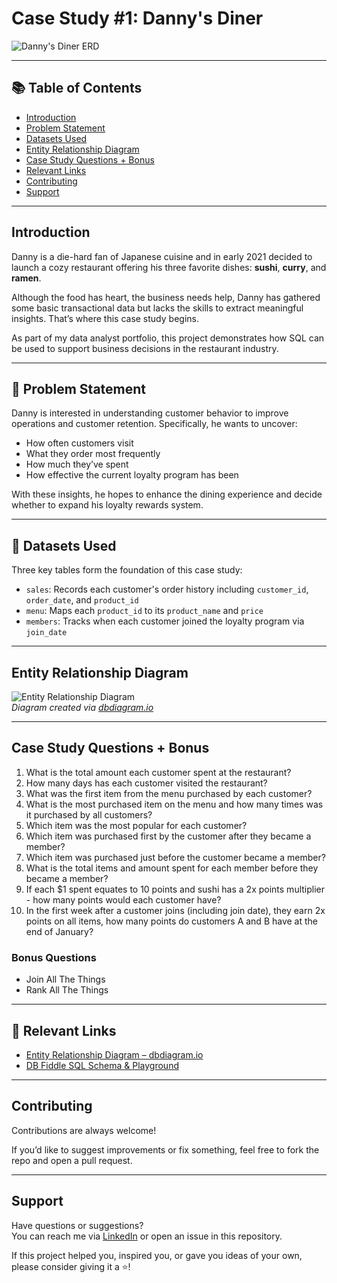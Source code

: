 # Case Study #1: Danny's Diner

![Danny's Diner ERD](https://github.com/user-attachments/assets/c1e2b31b-fbdb-4ccb-873f-2ee98b77743f) <!-- replace with your actual ERD image path if using -->

---

## 📚 Table of Contents

- [Introduction](#introduction)
- [Problem Statement](#-problem-statement)
- [Datasets Used](#-datasets-used)
- [Entity Relationship Diagram](#entity-relationship-diagram)
- [Case Study Questions + Bonus](#case-study-questions--bonus)
- [Relevant Links](#-relevant-links)
- [Contributing](#contributing)
- [Support](#support)

---

## Introduction

Danny is a die-hard fan of Japanese cuisine and in early 2021 decided to launch a cozy restaurant offering his three favorite dishes: **sushi**, **curry**, and **ramen**.

Although the food has heart, the business needs help, Danny has gathered some basic transactional data but lacks the skills to extract meaningful insights. That’s where this case study begins.

As part of my data analyst portfolio, this project demonstrates how SQL can be used to support business decisions in the restaurant industry.

---

## 🎯 Problem Statement

Danny is interested in understanding customer behavior to improve operations and customer retention. Specifically, he wants to uncover:

- How often customers visit
- What they order most frequently
- How much they’ve spent
- How effective the current loyalty program has been

With these insights, he hopes to enhance the dining experience and decide whether to expand his loyalty rewards system.

---

## 🧾 Datasets Used

Three key tables form the foundation of this case study:

- `sales`: Records each customer's order history including `customer_id`, `order_date`, and `product_id`
- `menu`: Maps each `product_id` to its `product_name` and `price`
- `members`: Tracks when each customer joined the loyalty program via `join_date`

---

## Entity Relationship Diagram

![Entity Relationship Diagram](https://github.com/user-attachments/assets/c621b967-ad68-43a3-a99b-d77699a195ae)  
*Diagram created via [dbdiagram.io](https://dbdiagram.io)*

---

## Case Study Questions + Bonus

1. What is the total amount each customer spent at the restaurant?  
2. How many days has each customer visited the restaurant?  
3. What was the first item from the menu purchased by each customer?  
4. What is the most purchased item on the menu and how many times was it purchased by all customers?  
5. Which item was the most popular for each customer?  
6. Which item was purchased first by the customer after they became a member?  
7. Which item was purchased just before the customer became a member?  
8. What is the total items and amount spent for each member before they became a member?  
9. If each $1 spent equates to 10 points and sushi has a 2x points multiplier - how many points would each customer have?  
10. In the first week after a customer joins (including join date), they earn 2x points on all items, how many points do customers A and B have at the end of January?

### Bonus Questions

- Join All The Things  
- Rank All The Things

---

## 🔗 Relevant Links

- [Entity Relationship Diagram – dbdiagram.io](https://dbdiagram.io/d/Dannys-Diner-608d07e4b29a09603d12edbd?utm_source=dbdiagram_embed&utm_medium=bottom_open)
- [DB Fiddle SQL Schema & Playground](https://www.db-fiddle.com)

---

## Contributing

Contributions are always welcome!

If you’d like to suggest improvements or fix something, feel free to fork the repo and open a pull request.

---

## Support

Have questions or suggestions?  
You can reach me via [LinkedIn](https://linkedin.com/in/YOUR-NAME-HERE) or open an issue in this repository.

If this project helped you, inspired you, or gave you ideas of your own, please consider giving it a ⭐!
